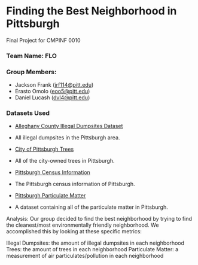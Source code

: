 # Finding the Best Neighborhood in Pittsburgh
Final Project for CMPINF 0010

### Team Name: FLO
### Group Members:
+ Jackson Frank (jrf114@pitt.edu)
+ Erasto Omolo (eoo5@pitt.edu)
+ Daniel Lucash (dvl4@pitt.edu)



### Datasets Used

+ [Alleghany County Illegal Dumpsites Dataset](https://data.wprdc.org/dataset/allegheny-county-illegal-dump-sites)
- All illegal dumpsites in the Pittsburgh area.
+ [City of Pittsburgh Trees](https://data.wprdc.org/dataset/city-trees)
- All of the city-owned trees in Pittsburgh.
+ [Pittsburgh Census Information](https://pitt.libguides.com/pghcensus/pghcensustracts)
- The Pittsburgh census information of Pittsburgh.
+ [Pittsburgh Particulate Matter](https://data.wprdc.org/dataset/particulate-matter-2-5)
- A dataset containing all of the particulate matter in Pittsburgh.

Analysis:
Our group decided to find the best neighborhood by trying to find the cleanest/most environmentally friendly neighborhood. We accomplished this by looking at these specific metrics:

Illegal Dumpsites: the amount of illegal dumpsites in each neighborhood
Trees: the amount of trees in each neighborhood
Particulate Matter: a measurement of air particulates/pollution in each neighborhood
